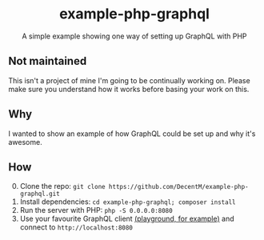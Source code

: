 <h1 align="center">
  example-php-graphql
</h1>

<div align="center">

  A simple example showing one way of setting up GraphQL with PHP
</div>

## Not maintained

This isn't a project of mine I'm going to be continually working on. Please
make sure you understand how it works before basing your work on this.  

## Why

I wanted to show an example of how GraphQL could be set up and why it's awesome.  

## How

0. Clone the repo: `git clone https://github.com/DecentM/example-php-graphql.git`
0. Install dependencies: `cd example-php-graphql; composer install`
0. Run the server with PHP: `php -S 0.0.0.0:8080`
0. Use your favourite GraphQL client [(playground, for example)](https://github.com/prismagraphql/graphql-playground/releases)
and connect to `http://localhost:8080`
